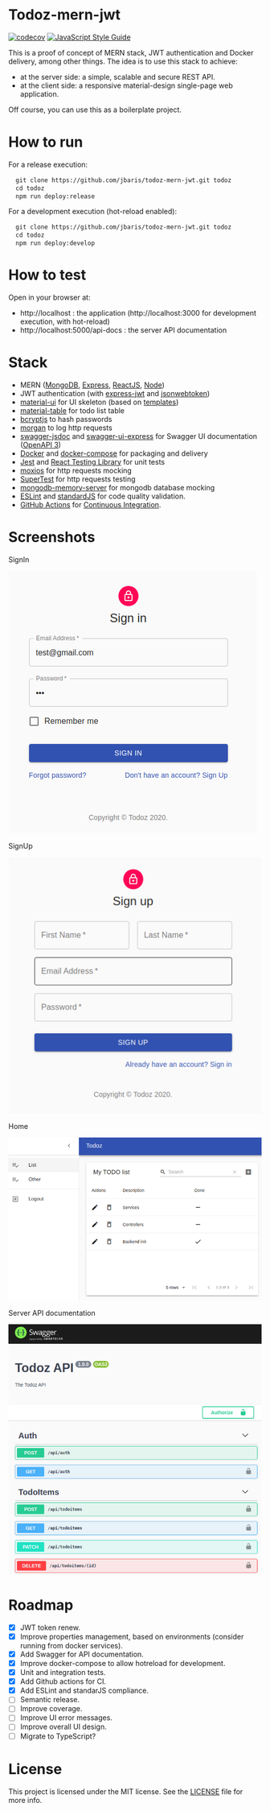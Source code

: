 # Todoz-mern-jwt
[![codecov](https://codecov.io/gh/jbaris/todoz-mern-jwt/branch/master/graph/badge.svg)](https://codecov.io/gh/jbaris/todoz-mern-jwt)
[![JavaScript Style Guide](https://img.shields.io/badge/code_style-standard-brightgreen.svg)](https://standardjs.com)

This is a proof of concept of MERN stack, JWT authentication and Docker delivery, among other things. The idea is to use this stack to achieve:
- at the server side: a simple, scalable and secure REST API.
- at the client side: a responsive material-design single-page web application.

Off course, you can use this as a boilerplate project.

# How to run
For a release execution:
```
  git clone https://github.com/jbaris/todoz-mern-jwt.git todoz
  cd todoz
  npm run deploy:release
```
For a development execution (hot-reload enabled):
```
  git clone https://github.com/jbaris/todoz-mern-jwt.git todoz
  cd todoz
  npm run deploy:develop
```

# How to test
Open in your browser at:
- http://localhost : the application (http://localhost:3000 for development execution, with hot-reload)
- http://localhost:5000/api-docs : the server API documentation

# Stack
- MERN ([MongoDB](https://www.mongodb.com/), [Express](https://expressjs.com/), [ReactJS](https://reactjs.org/), [Node](https://nodejs.org/en/))
- JWT authentication (with [express-jwt](https://github.com/auth0/express-jwt#readme) and [jsonwebtoken](https://github.com/auth0/node-jsonwebtoken#readme))
- [material-ui](https://material-ui.com/) for UI skeleton (based on [templates](https://material-ui.com/getting-started/templates/#react-templates))
- [material-table](https://material-table.com) for todo list table
- [bcryptjs](https://github.com/dcodeIO/bcrypt.js#readme) to hash passwords
- [morgan](https://github.com/expressjs/morgan#readme) to log http requests
- [swagger-jsdoc](https://github.com/Surnet/swagger-jsdoc#swagger-jsdoc) and [swagger-ui-express](https://github.com/scottie1984/swagger-ui-express#swagger-ui-express) for Swagger UI documentation ([OpenAPI 3](https://github.com/OAI/OpenAPI-Specification/blob/master/versions/3.0.0.md))
- [Docker](https://www.docker.com/) and [docker-compose](https://docs.docker.com/compose/) for packaging and delivery
- [Jest](https://jestjs.io/) and [React Testing Library](https://github.com/testing-library/react-testing-library#readme) for unit tests
- [moxios](https://github.com/axios/moxios#readme) for http requests mocking
- [SuperTest](https://github.com/visionmedia/supertest#readme) for http requests testing
- [mongodb-memory-server](https://github.com/nodkz/mongodb-memory-server#readme) for mongodb database mocking
- [ESLint](https://eslint.org/) and [standardJS](https://standardjs.com/) for code quality validation.
- [GitHub Actions](https://github.com/features/actions) for [Continuous Integration](https://martinfowler.com/articles/continuousIntegration.html).

# Screenshots

SignIn

![SignIn](https://raw.githubusercontent.com/jbaris/site-images/master/todoz-mern-jwt/login.png)

SignUp

![SignUp](https://raw.githubusercontent.com/jbaris/site-images/master/todoz-mern-jwt/signup.png)

Home

![Home](https://raw.githubusercontent.com/jbaris/site-images/master/todoz-mern-jwt/todo-list.png)

Server API documentation

![ServerAPI](https://raw.githubusercontent.com/jbaris/site-images/master/todoz-mern-jwt/server-api-doc.png)

# Roadmap
- [x] JWT token renew.
- [x] Improve properties management, based on environments (consider running from docker services).
- [x] Add Swagger for API documentation.
- [x] Improve docker-compose to allow hotreload for development.
- [x] Unit and integration tests.
- [x] Add Github actions for CI.
- [x] Add ESLint and standarJS compliance.
- [ ] Semantic release.
- [ ] Improve coverage.
- [ ] Improve UI error messages.
- [ ] Improve overall UI design.
- [ ] Migrate to TypeScript?

# License

This project is licensed under the MIT license. See the [LICENSE](LICENSE) file for more info.

